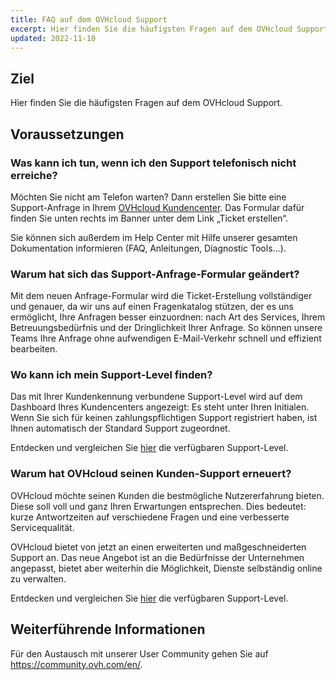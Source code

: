 ```yaml
---
title: FAQ auf dem OVHcloud Support
excerpt: Hier finden Sie die häufigsten Fragen auf dem OVHcloud Support
updated: 2022-11-10
---
```


## Ziel

Hier finden Sie die häufigsten Fragen auf dem OVHcloud Support.

## Voraussetzungen

### Was kann ich tun, wenn ich den Support telefonisch nicht erreiche?

Möchten Sie nicht am Telefon warten? Dann erstellen Sie bitte eine Support-Anfrage in Ihrem [OVHcloud Kundencenter](https://www.ovh.com/auth/?action=gotomanager&from=https://www.ovh.de/&ovhSubsidiary=de). Das Formular dafür finden Sie unten rechts im Banner unter dem Link „Ticket erstellen“.

Sie können sich außerdem im Help Center mit Hilfe unserer gesamten Dokumentation informieren (FAQ, Anleitungen, Diagnostic Tools…).

### Warum hat sich das Support-Anfrage-Formular geändert?

Mit dem neuen Anfrage-Formular wird die Ticket-Erstellung vollständiger und genauer, da wir uns auf einen Fragenkatalog stützen, der es uns ermöglicht, Ihre Anfragen besser einzuordnen: nach Art des Services, Ihrem Betreuungsbedürfnis und der Dringlichkeit Ihrer Anfrage. So können unsere Teams Ihre Anfrage ohne aufwendigen E-Mail-Verkehr schnell und effizient bearbeiten.

### Wo kann ich mein Support-Level finden?

Das mit Ihrer Kundenkennung verbundene Support-Level wird auf dem Dashboard Ihres Kundencenters angezeigt: Es steht unter Ihren Initialen. Wenn Sie sich für keinen zahlungspflichtigen Support registriert haben, ist Ihnen automatisch der Standard Support zugeordnet.

Entdecken und vergleichen Sie [hier](https://www.ovhcloud.com/de/support-levels/) die verfügbaren Support-Level.

### Warum hat OVHcloud seinen Kunden-Support erneuert?

OVHcloud möchte seinen Kunden die bestmögliche Nutzererfahrung bieten. Diese soll voll und ganz Ihren Erwartungen entsprechen. Dies bedeutet: kurze Antwortzeiten auf verschiedene Fragen und eine verbesserte Servicequalität.

OVHcloud bietet von jetzt an einen erweiterten und maßgeschneiderten Support an. Das neue Angebot ist an die Bedürfnisse der Unternehmen angepasst, bietet aber weiterhin die Möglichkeit, Dienste selbständig online zu verwalten.

Entdecken und vergleichen Sie [hier](https://www.ovhcloud.com/de/support-levels/) die verfügbaren Support-Level.

## Weiterführende Informationen

Für den Austausch mit unserer User Community gehen Sie auf <https://community.ovh.com/en/>.
